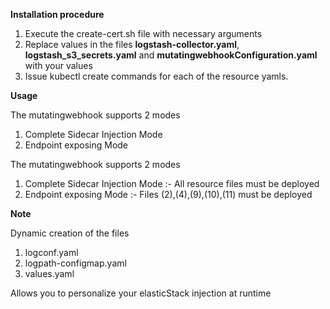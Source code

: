 **Installation procedure**

1. Execute the create-cert.sh file with necessary arguments
2. Replace values in the files **logstash-collector.yaml**, **logstash_s3_secrets.yaml** and **mutatingwebhookConfiguration.yaml** 
with your values           
3. Issue kubectl create commands for each of the resource yamls.
        
**Usage**

The mutatingwebhook supports 2 modes
1. Complete Sidecar Injection Mode
2. Endpoint exposing Mode

The mutatingwebhook supports 2 modes
1. Complete Sidecar Injection Mode :- All resource files must be deployed
2. Endpoint exposing Mode :- Files (2),(4),(9),(10),(11) must be deployed

**Note**

Dynamic creation of the files
   1. logconf.yaml
   2. logpath-configmap.yaml
   3. values.yaml
   
Allows you to personalize your elasticStack injection at runtime
